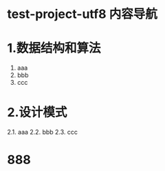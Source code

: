test-project-utf8 内容导航
==============

1.数据结构和算法
==============

   1. aaa
   2. bbb
   3. ccc


2.设计模式
===
  2.1. aaa
  2.2. bbb
  2.3. ccc

888
==============
